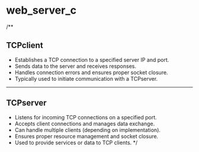 # web_server_c
/**
## **TCPclient**

- Establishes a TCP connection to a specified server IP and port.
- Sends data to the server and receives responses.
- Handles connection errors and ensures proper socket closure.
- Typically used to initiate communication with a TCPserver.

---

## **TCPserver**

- Listens for incoming TCP connections on a specified port.
- Accepts client connections and manages data exchange.
- Can handle multiple clients (depending on implementation).
- Ensures proper resource management and socket closure.
- Used to provide services or data to TCP clients.
*/